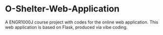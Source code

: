 # O-Shelter-Web-Application
A ENGR1000J course project with codes for the online web application. This web application is based on Flask, produced via vibe coding. 
